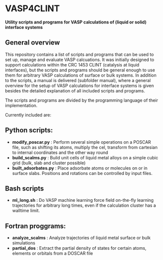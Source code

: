 # VASP4CLINT
**Utility scripts and programs for VASP calculations of (liquid or solid) interface systems**

## General overview

This repository contains a list of scripts and programs that can be used to set up, manage and evaluate VASP
calcuations. It was initially designed to support calculations within the CRC 1453 CLINT (catalysis at liquid
interfaces), but the scripts and programs should be general enough to use them for arbitrary VASP calculations
of surface or bulk systems.
In addition to the scripts, a manual is delivered (subfolder manual), where a general overview for the setup
of VASP calculations for interface systems is given besides the detailed explanation of all included scripts and programs.

The scripts and programs are divided by the programming language of their implementation.

Currently included are:

## Python scripts:

 - **modify_poscar.py** : Perform several simple operations on a POSCAR file, such as shifting its atoms, multiply the cel, transform from cartesian to internal coordinates and the other way round
 - **build_scalms.py** :  Build unit cells of liquid metal alloys on a simple cubic grid (bulk, slab and cluster possible)
 - **built_adsorbates.py** : Place adsorbate atoms or molecules on or in surface slabs. Positions and rotations can be controlled by input files.

## Bash scripts

 - **ml_long.sh** : Do VASP machine learning force field on-the-fly learning trajectories for arbitrary long times, even if the calculation cluster has a walltime limit.

## Fortran proggrams:

 - **analyze_scalms** : Analyze trajectories of liquid metal surface or bulk simulations
 - **partial_dos** : Extract the partial density of states for certain atoms, elements or orbitals from a DOSCAR file

